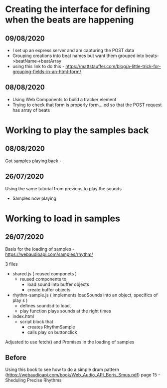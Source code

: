 

# Creating the interface for defining when the beats are happening

## 09/08/2020
- I set up an express server and am capturing the POST data
- Grouping creations into beat names but want them grouped into beats->beatName->beatArray
- using this link to do this - https://mattstauffer.com/blog/a-little-trick-for-grouping-fields-in-an-html-form/
 
## 08/08/2020
- Using Web Components to build a tracker element
- Trying to check that form is properly form....ed so that the POST request has array of beats



# Working to play the samples back


## 08/08/2020
Got samples playing back - 

## 26/07/2020

Using the same tutorial from previous to play the sounds
- Samples now playing

# Working to load in samples

## 26/07/2020

Basis for the loading of samples - https://webaudioapi.com/samples/rhythm/

3 files
- shared.js ( reused componets )
  - reused components to
    - load sound into buffer objects
    - create buffer objects
- rhythm-sample.js ( implements loadSounds into an object, specifics of play s )
  - defines soundsd to load,
  - play function plays sounds at the right times
- index.html
  - script block that
    - creates RhythmSample
    - calls play on buttonclick


Adjusted to use fetch() and Promises in the loading of samples

## Before

Using this book to see how to do a simple drum pattern (https://webaudioapi.com/book/Web_Audio_API_Boris_Smus.pdf) page 15 - Sheduling Precise Rhythms